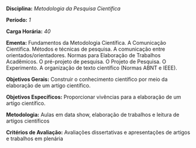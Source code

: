 **Disciplina:** *Metodologia da Pesquisa Científica*

**Período:** *1*

**Carga Horária:** *40*
 
**Ementa:**
    Fundamentos da Metodologia Científica. A Comunicação Científica. Métodos e técnicas de pesquisa. A comunicação entre orientados/orientadores. Normas para Elaboração de Trabalhos Acadêmicos. O pré-projeto de pesquisa. O Projeto de Pesquisa. O Experimento. A organização de texto científico (Normas ABNT e IEEE).
 
**Objetivos Gerais:**
    Construir o conhecimento científico por meio da elaboração de um artigo científico.
 
**Objetivos Específicos:**
    Proporcionar vivências para a elaboração de um artigo científico.
 
**Metodologia:**
    Aulas em data show, elaboração de trabalhos e leitura de artigos científicos
 
**Critérios de Avaliação:**
    Avaliações dissertativas e apresentações de artigos e trabalhos em plenária 

